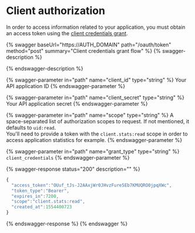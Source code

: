# Client authorization

In order to access information related to your application, you must obtain an access token using the [client credentials grant](https://tools.ietf.org/html/rfc6749#section-1.3.4).

{% swagger baseUrl="https://AUTH_DOMAIN" path="/oauth/token" method="post" summary="Client credentials grant flow" %}
{% swagger-description %}

{% endswagger-description %}

{% swagger-parameter in="path" name="client_id" type="string" %}
Your API application ID
{% endswagger-parameter %}

{% swagger-parameter in="path" name="client_secret" type="string" %}
Your API application secret
{% endswagger-parameter %}

{% swagger-parameter in="path" name="scope" type="string" %}
A space-separated list of authorization scopes to request. If not mentioned, it defaults to `uid:read`.\
You'll need to provide a token with the `client.stats:read` scope in order to access application statistics for example.
{% endswagger-parameter %}

{% swagger-parameter in="path" name="grant_type" type="string" %}
`client_credentials`
{% endswagger-parameter %}

{% swagger-response status="200" description="" %}
```javascript
{
  "access_token":"OUuf_tJs-J2AAxjWr0JHvzFure5Eb7KMUQRO0jpqXWc",
  "token_type":"Bearer",
  "expires_in":7200,
  "scope":"client.stats:read",
  "created_at":1554400723
}
```
{% endswagger-response %}
{% endswagger %}

##
